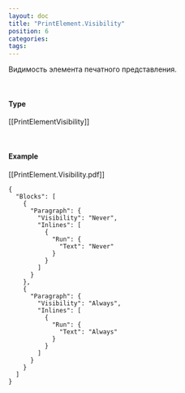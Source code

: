 ```yaml
---
layout: doc
title: "PrintElement.Visibility"
position: 6
categories: 
tags: 
---
```


Видимость элемента печатного представления.

   

#### Type

[[PrintElementVisibility]]

   

#### Example

[[PrintElement.Visibility.pdf]]  


```
{
  "Blocks": [
    {
      "Paragraph": {
        "Visibility": "Never",
        "Inlines": [
          {
            "Run": {
              "Text": "Never"
            }
          }
        ]
      }
    },
    {
      "Paragraph": {
        "Visibility": "Always",
        "Inlines": [
          {
            "Run": {
              "Text": "Always"
            }
          }
        ]
      }
    }
  ]
}
```

  


  



